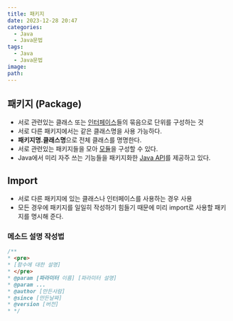 ```yaml
---
title: 패키지
date: 2023-12-28 20:47
categories:
  - Java
  - Java문법
tags:
  - Java
  - Java문법
image: 
path:
---
```


## 패키지 (Package)
- 서로 관련있는 클래스 또는 [인터페이스](https://sonjh919.github.io/posts/인터페이스)들의 묶음으로 단위를 구성하는 것
- 서로 다른 패키지에서는 같은 클래스명을 사용 가능하다.
- **패키지명.클래스명**으로 전체 클래스를 명명한다.
- 서로 관련있는 패키지들을 모아 [모듈](https://sonjh919.github.io/posts/모듈)을 구성할 수 있다.
- Java에서 미리 자주 쓰는 기능들을 패키지화한 [Java API](https://sonjh919.github.io/posts/Java-API)를 제공하고 있다.

## Import
- 서로 다른 패키지에 있는 클래스나 인터페이스를 사용하는 경우 사용
- 모든 경우에 패키지를 일일히 작성하기 힘들기 때문에 미리 import로 사용할 패키지를 명시해 준다.

### 메소드 설명 작성법
```java
/**
* <pre>
* [함수에 대한 설명]
* </pre>
* @param [파라미터 이름] [파라미터 설명]
* @param ...
* @author [만든사람]
* @since [만든날짜]
* @version [버전]
* */
```
